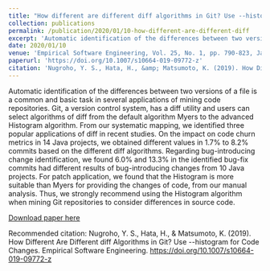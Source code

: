 ```yaml
---
title: "How different are different diff algorithms in Git? Use --histogram for code changes"
collection: publications
permalink: /publication/2020/01/10-how-different-are-different-diff
excerpt: 'Automatic identification of the differences between two versions of a file is a common and basic task in several applications of mining code repositories. Git, a version control system, has a diff utility and users can select algorithms of diff from the default algorithm Myers to the advanced Histogram algorithm. From our systematic mapping, we identified three popular applications of diff in recent studies. On the impact on code churn metrics in 14 Java projects, we obtained different values in 1.7% to 8.2% commits based on the different diff algorithms. Regarding bug-introducing change identification, we found 6.0% and 13.3% in the identified bug-fix commits had different results of bug-introducing changes from 10 Java projects. For patch application, we found that the Histogram is more suitable than Myers for providing the changes of code, from our manual analysis. Thus, we strongly recommend using the Histogram algorithm when mining Git repositories to consider differences in source code.'
date: 2020/01/10
venue: 'Empirical Software Engineering, Vol. 25, No. 1, pp. 790-823, January 2020.'
paperurl: 'https://doi.org/10.1007/s10664-019-09772-z'
citation: 'Nugroho, Y. S., Hata, H., &amp; Matsumoto, K. (2019). How Different Are Different diff Algorithms in Git? Use --histogram for Code Changes. Empirical Software Engineering. https://doi.org/10.1007/s10664-019-09772-z'
---
```

Automatic identification of the differences between two versions of a file is a common and basic task in several applications of mining code repositories. Git, a version control system, has a diff utility and users can select algorithms of diff from the default algorithm Myers to the advanced Histogram algorithm. From our systematic mapping, we identified three popular applications of diff in recent studies. On the impact on code churn metrics in 14 Java projects, we obtained different values in 1.7% to 8.2% commits based on the different diff algorithms. Regarding bug-introducing change identification, we found 6.0% and 13.3% in the identified bug-fix commits had different results of bug-introducing changes from 10 Java projects. For patch application, we found that the Histogram is more suitable than Myers for providing the changes of code, from our manual analysis. Thus, we strongly recommend using the Histogram algorithm when mining Git repositories to consider differences in source code.

[Download paper here](https://doi.org/10.1007/s10664-019-09772-z)

Recommended citation: Nugroho, Y. S., Hata, H., & Matsumoto, K. (2019). How Different Are Different diff Algorithms in Git? Use --histogram for Code Changes. Empirical Software Engineering. https://doi.org/10.1007/s10664-019-09772-z
